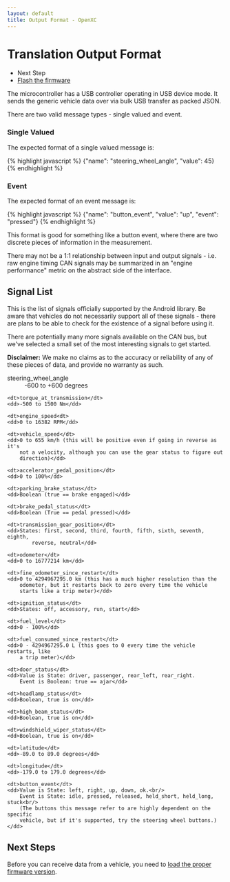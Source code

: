 ```yaml
---
layout: default
title: Output Format - OpenXC
---
```


<div class="page-header">
    <h1>Translation Output Format</h1>
</div>

<div class="pull-right well">
    <ul class="nav nav-list">
        <li class="nav-header">Next Step</li>
        <li><a href="/vehicle-interface/firmware.html">
            Flash the firmware <i class="icon-arrow-right"></i>
        </a></li>
    </ul>
</div>

The microcontroller has a USB controller operating in USB device mode. It sends
the generic vehicle data over via bulk USB transfer as packed JSON.

There are two valid message types - single valued and event.

<div class="page-header">
    <h3>Single Valued</h3>
</div>

The expected format of a single valued message is:

{% highlight javascript %}
{"name": "steering_wheel_angle", "value": 45}
{% endhighlight %}

<div class="page-header">
    <h3>Event</h3>
</div>

The expected format of an event message is:

{% highlight javascript %}
{"name": "button_event", "value": "up", "event": "pressed"}
{% endhighlight %}

This format is good for something like a button event, where there are two
discrete pieces of information in the measurement.

<div class="alert alert-info">
There may not be a 1:1 relationship between input and output signals - i.e. raw
engine timing CAN signals may be summarized in an "engine performance" metric on
the abstract side of the interface.
</div>

<div class="page-header">
    <h2>Signal List</h2>
</div>

This is the list of signals officially supported by the Android library. Be
aware that vehicles do not necessarily support all of these signals - there are
plans to be able to check for the existence of a signal before using it.

There are potentially many more signals available on the CAN bus, but we've
selected a small set of the most interesting signals to get started.

<div class="alert">
    <strong>Disclaimer:</strong> We make no claims as to the accuracy or
    reliability of any of these pieces of data, and provide no warranty as such.
</div>

<dl>
    <dt>steering_wheel_angle</dt>
    <dd>-600 to +600 degrees</dd>

    <dt>torque_at_transmission</dt>
    <dd>-500 to 1500 Nm</dd>

    <dt>engine_speed<dt>
    <dd>0 to 16382 RPM</dd>

    <dt>vehicle_speed</dt>
    <dd>0 to 655 km/h (this will be positive even if going in reverse as it's
        not a velocity, although you can use the gear status to figure out
        direction)</dd>

    <dt>accelerator_pedal_position</dt>
    <dd>0 to 100%</dd>

    <dt>parking_brake_status</dt>
    <dd>Boolean (true == brake engaged)</dd>

    <dt>brake_pedal_status</dt>
    <dd>Boolean (True == pedal pressed)</dd>

    <dt>transmission_gear_position</dt>
    <dd>States: first, second, third, fourth, fifth, sixth, seventh, eighth,
            reverse, neutral</dd>

    <dt>odometer</dt>
    <dd>0 to 16777214 km</dd>

    <dt>fine_odometer_since_restart</dt>
    <dd>0 to 4294967295.0 km (this has a much higher resolution than the
        odometer, but it restarts back to zero every time the vehicle
        starts like a trip meter)</dd>

    <dt>ignition_status</dt>
    <dd>States: off, accessory, run, start</dd>

    <dt>fuel_level</dt>
    <dd>0 - 100%</dd>

    <dt>fuel_consumed_since_restart</dt>
    <dd>0 - 4294967295.0 L (this goes to 0 every time the vehicle restarts, like
        a trip meter)</dd>

    <dt>door_status</dt>
    <dd>Value is State: driver, passenger, rear_left, rear_right.
        Event is Boolean: true == ajar</dd>

    <dt>headlamp_status</dt>
    <dd>Boolean, true is on</dd>

    <dt>high_beam_status</dt>
    <dd>Boolean, true is on</dd>

    <dt>windshield_wiper_status</dt>
    <dd>Boolean, true is on</dd>

    <dt>latitude</dt>
    <dd>-89.0 to 89.0 degrees</dd>

    <dt>longitude</dt>
    <dd>-179.0 to 179.0 degrees</dd>

    <dt>button_event</dt>
    <dd>Value is State: left, right, up, down, ok.<br/>
        Event is State: idle, pressed, released, held_short, held_long, stuck<br/>
        (The buttons this message refer to are highly dependent on the specific
        vehicle, but if it's supported, try the steering wheel buttons.) </dd>
</dl>

<div class="page-header">
<h2>Next Steps</h2>
</div>

Before you can receive data from a vehicle, you need to [load the proper firmware
version][firmware].

[firmware]: /vehicle-interface/firmware.html
